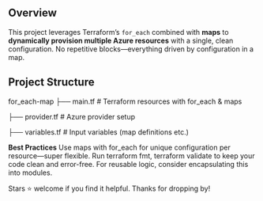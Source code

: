 ##  Overview
This project leverages Terraform’s `for_each` combined with **maps** to **dynamically provision multiple Azure resources** with a single, clean configuration. No repetitive blocks—everything driven by configuration in a map.



##  Project Structure
for_each-map
├── main.tf # Terraform resources with for_each & maps

├── provider.tf # Azure provider setup

├── variables.tf # Input variables (map definitions etc.)



**Best Practices**
Use maps with for_each for unique configuration per resource—super flexible.
Run terraform fmt, terraform validate to keep your code clean and error-free.
For reusable logic, consider encapsulating this into modules.

Stars ⭐ welcome if you find it helpful. Thanks for dropping by!


